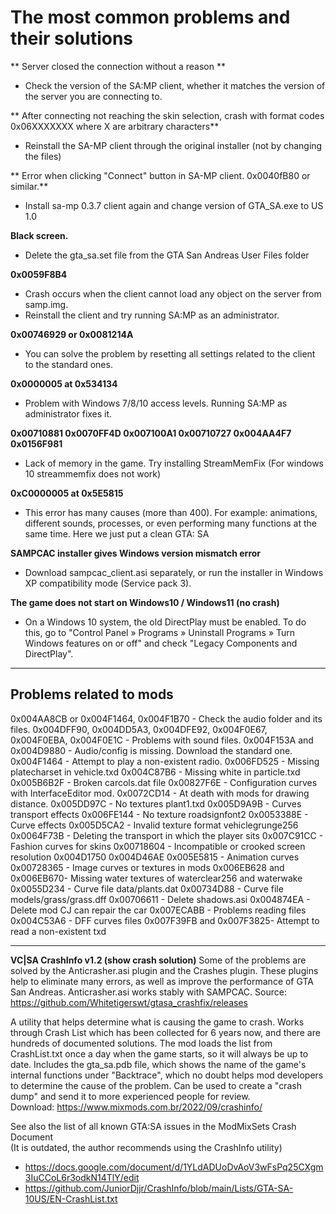 # The most common problems and their solutions

** Server closed the connection without a reason **
* Check the version of the SA:MP client, whether it matches the version of the server you are connecting to.

** After connecting not reaching the skin selection, crash with format codes 0x06XXXXXXX where X are arbitrary characters**
* Reinstall the SA-MP client through the original installer (not by changing the files)

** Error when clicking "Connect" button in SA-MP client. 0x0040fB80 or similar.**
* Install sa-mp 0.3.7 client again and change version of GTA_SA.exe to US 1.0

**Black screen.**
* Delete the gta_sa.set file from the GTA San Andreas User Files folder

**0x0059F8B4**
* Crash occurs when the client cannot load any object on the server from samp.img.
* Reinstall the client and try running SA:MP as an administrator.

**0x00746929 or 0x0081214A**
* You can solve the problem by resetting all settings related to the client to the standard ones.

**0x0000005 at 0x534134**
* Problem with Windows 7/8/10 access levels. Running SA:MP as administrator fixes it.

**0x00710881 0x0070FF4D 0x007100A1 0x00710727 0x004AA4F7 0x0156F981**
* Lack of memory in the game. Try installing StreamMemFix (For windows 10 streammemfix does not work)

**0xC0000005 at 0x5E5815**
* This error has many causes (more than 400). For example: animations, different sounds, processes, or even performing many functions at the same time. Here we just put a clean GTA: SA

**SAMPCAC installer gives Windows version mismatch error**
* Download sampcac_client.asi separately, or run the installer in Windows XP compatibility mode (Service pack 3).

**The game does not start on Windows10 / Windows11 (no crash)**
* On a Windows 10 system, the old DirectPlay must be enabled. To do this, go to "Control Panel » Programs » Uninstall Programs » Turn Windows features on or off" and check "Legacy Components and DirectPlay". 

---

## Problems related to mods

0x004AA8CB or 0x004F1464, 0x004F1B70 - Check the audio folder and its files.
0x004DFF90, 0x004DD5A3, 0x004DFE92, 0x004F0E67, 0x004F0EBA, 0x004F0E1C - Problems with sound files.
0x004F153A and 0x004D9880 - Audio/config is missing. Download the standard one.
0x004F1464 - Attempt to play a non-existent radio. 
0x006FD525 - Missing platecharset in vehicle.txd
0x004C87B6 - Missing white in particle.txd
0x005B6B2F - Broken carcols.dat file
0x00827F6E - Configuration curves with InterfaceEditor mod. 
0x0072CD14 - At death with mods for drawing distance. 
0x005DD97C - No textures plant1.txd
0x005D9A9B - Curves transport effects
0x006FE144 - No texture roadsignfont2
0x0053388E - Curve effects
0x005D5CA2 - Invalid texture format vehiclegrunge256
0x0064F73B - Deleting the transport in which the player sits
0x007C91CC - Fashion curves for skins
0x00718604 - Incompatible or crooked screen resolution
0x004D1750 0x004D46AE 0x005E5815 - Animation curves
0x00728365 - Image curves or textures in mods
0x006EB628 and 0x006EB670- Missing water textures of waterclear256 and waterwake
0x0055D234 - Curve file data/plants.dat
0x00734D88 - Curve file models/grass/grass.dff
0x00706611 - Delete shadows.asi
0x004874EA - Delete mod CJ can repair the car
0x007ECABB - Problems reading files
0x004C53A6 - DFF curves files
0x007F39FB and 0x007F3825- Attempt to read a non-existent txd 

---

**VC|SA CrashInfo v1.2 (show crash solution)**
Some of the problems are solved by the Anticrasher.asi plugin and the Crashes plugin. These plugins help to eliminate many errors, as well as improve the performance of GTA San Andreas. Anticrasher.asi works stably with SAMPCAC. Source: https://github.com/Whitetigerswt/gtasa_crashfix/releases 

A utility that helps determine what is causing the game to crash. Works through Crash List which has been collected for 6 years now, and there are hundreds of documented solutions. The mod loads the list from CrashList.txt once a day when the game starts, so it will always be up to date. Includes the gta_sa.pdb file, which shows the name of the game's internal functions under "Backtrace", which no doubt helps mod developers to determine the cause of the problem. Can be used to create a "crash dump" and send it to more experienced people for review.  
Download: https://www.mixmods.com.br/2022/09/crashinfo/

See also the list of all known GTA:SA issues in the ModMixSets Crash Document  
(It is outdated, the author recommends using the CrashInfo utility)  
* https://docs.google.com/document/d/1YLdADUoDvAoV3wFsPq25CXgm3IuCCoL6r3odkN14TlY/edit
* https://github.com/JuniorDjjr/CrashInfo/blob/main/Lists/GTA-SA-10US/EN-CrashList.txt